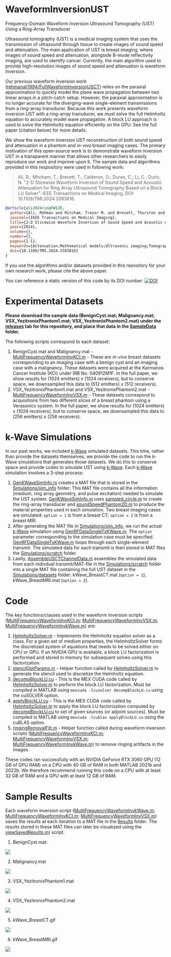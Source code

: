 # WaveformInversionUST
Frequency-Domain Waveform Inversion Ultrasound Tomography (UST) Using a Ring-Array Transducer

Ultrasound tomography (UST) is a medical imaging system that uses the transmission of ultrasound through tissue to create images of sound speed and attenuation.
The main application of UST is breast imaging, where images of sound speed and attenuation, alongside B-mode reflectivity imaging, are used to identify cancer. Currently, the main algorithm used to provide high-resolution images of sound speed and attenuation is waveform inversion. 

Our previous waveform inversion work ([rehmanali1994/FullWaveformInversionUSCT](https://github.com/rehmanali1994/FullWaveformInversionUSCT)) relies on the paraxial approximation to quickly model the plane wave propagation between two linear arrays in a pitch-catch setup. However, the paraxial approximation is no longer accurate for the diverging-wave single-element transmissions from a ring-array transducer. Because this work presents waveform inversion UST with a ring-array transducer, we must solve the full Helmholtz equation to accurately model wave propagation. A block LU approach is used to solve the Helmholtz equation efficiently on the GPU. See the full paper (citation below) for more details. 

<!---
Additionally, while our previous work was entirely based on simulated data, this work includes experimental data from a phantom, and _in-vivo_ breast data from an early prototype. As a result, this code is far more mature in terms of handling real experimental conditions (e.g., source estimation, gridding, windowing, outlier removal, etc.). We provide several experimental (_in-vitro_ and _in-vivo_) datasets that allow others in the UST community to test their algorithms against our algorithms on real (non-simulated) data.
--->

We show the waveform inversion UST reconstruction of both sound speed and attenuation in a phantom and _in-vivo_ breast imaging cases. The primary motivation of this open-source work is to demonstrate waveform inversion UST in a transparent manner that allows other researchers to easily reproduce our work and improve upon it. The sample data and algorithms provided in this respository were used in following work:

> Ali, R.; Mitcham, T.; Brevett, T.; Calderon, O.; Duran, C.; Li, C.; Duric, N. "2-D Slicewise Waveform Inversion of Sound Speed and Acoustic Attenuation for Ring Array Ultrasound Tomography Based on a Block LU Solver". IEEE Transactions on Medical Imaging, DOI: 10.1109/TMI.2024.3383816.

```BibTeX
@article{ali2024ringFWI2D,
  author={Ali, Rehman and Mitcham, Trevor M. and Brevett, Thurston and Agudo, Òscar Calderón and Martinez, Cristina Durán and Li, Cuiping and Doyley, Marvin M. and Duric, Nebojsa},
  journal={IEEE Transactions on Medical Imaging}, 
  title={2-D Slicewise Waveform Inversion of Sound Speed and Acoustic Attenuation for Ring Array Ultrasound Tomography Based on a Block LU Solver}, 
  year={2024},
  volume={},
  number={},
  pages={1-1},
  keywords={Attenuation;Mathematical models;Ultrasonic imaging;Tomography;Image reconstruction;Acoustics;Frequency-domain analysis;Frequency Domain;Waveform Inversion;Tomography;Ultrasound;Ring Array},
  doi={10.1109/TMI.2024.3383816}
}
```

If you use the algorithms and/or datasets provided in this repository for your own research work, please cite the above paper.

You can reference a static version of this code by its DOI number: [![DOI](https://zenodo.org/badge/684631232.svg)](https://zenodo.org/badge/latestdoi/684631232)

# Experimental Datasets

**Please download the sample data (BenignCyst.mat; Malignancy.mat; VSX_YezitronixPhantom1.mat; VSX_YezitronixPhantom2.mat) under the [releases](https://github.com/rehmanali1994/WaveformInversionUST/releases) tab for this repository, and place that data in the [SampleData](https://github.com/rehmanali1994/WaveformInversionUST/tree/main/SampleData/) folder.**

The following scripts correspond to each dataset:
1) BenignCyst.mat and Malignancy.mat - [MultiFrequencyWaveformInvKCI.m](https://github.com/rehmanali1994/WaveformInversionUST/blob/main/MultiFrequencyWaveformInvKCI.m) - These are _in-vivo_ breast datasets corresponding to an imaging case with a benign cyst and an imaging case with a malignancy. These datasets were acquired at the Karmanos Cancer Institute (KCI) under IRB No. 040912M1F. In the full paper, we show results for (1024 emitters) x (1024 receivers), but to conserve space, we downsampled this data to (512 emitters) x (512 receivers). 
2) VSX_YezitronixPhantom1.mat and VSX_YezitronixPhantom2.mat - [MultiFrequencyWaveformInvVSX.m](https://github.com/rehmanali1994/WaveformInversionUST/blob/main/MultiFrequencyWaveformInvVSX.m) - These datasets correspond to acquisitions from two different slices of a breast phantom using a Verasonics system. In the full paper, we show results for (1024 emitters) x (1024 receivers), but to conserve space, we downsampled this data to (256 emitters) x (256 receivers).

# k-Wave Simulations

In our past works, we included [k-Wave](http://www.k-wave.org/) simulated datasets. This time, rather than provide the datasets themselves, we provide the code to run the k-Wave simulations that generates those datasets. We do this to conserve space and provide codes to simulate UST using [k-Wave](http://www.k-wave.org/). Each [k-Wave](http://www.k-wave.org/) simulation involves a 3-step process:

1) [GenKWaveSimInfo.m](https://github.com/rehmanali1994/WaveformInversionUST/blob/main/Simulations/GenKWaveSimInfo.m) creates a MAT file that is stored in the [Simulations/sim_info](https://github.com/rehmanali1994/WaveformInversionUST/tree/main/Simulations/sim_info) folder. This MAT file contains all the information (medium, ring array geometry, and pulse excitation) needed to simulate the UST system. [GenKWaveSimInfo.m](https://github.com/rehmanali1994/WaveformInversionUST/blob/main/Simulations/GenKWaveSimInfo.m) uses [sampled_circle.m](https://github.com/rehmanali1994/WaveformInversionUST/blob/main/Simulations/phantoms/sampled_circle.m) to create the ring-array transducer and [soundSpeedPhantom2D.m](https://github.com/rehmanali1994/WaveformInversionUST/blob/main/Simulations/phantoms/soundSpeedPhantom2D.m) to produce the material properties used in each simulation. Two breast imaging cases are simulated: `option = 1` is from a breast CT; `option = 2` is from a breast MRI.
2) After generating the MAT file in [Simulations/sim_info](https://github.com/rehmanali1994/WaveformInversionUST/tree/main/Simulations/sim_info), we run the actual [k-Wave](http://www.k-wave.org/) simulation using [GenRFDataSingleTxKWave.m](https://github.com/rehmanali1994/WaveformInversionUST/blob/main/Simulations/GenRFDataSingleTxKWave.m). The `option` parameter corresponding to the simulation case must be specified. [GenRFDataSingleTxKWave.m](https://github.com/rehmanali1994/WaveformInversionUST/blob/main/Simulations/GenRFDataSingleTxKWave.m) loops through each single-element transmit. The simulated data for each transmit is then stored in MAT files the [Simulations/scratch](https://github.com/rehmanali1994/WaveformInversionUST/tree/main/Simulations/scratch) folder.
3) Lastly, [AssembleUSCTChannelData.m](https://github.com/rehmanali1994/WaveformInversionUST/blob/main/Simulations/AssembleUSCTChannelData.m) assembles the simulated data from each indivdual transmit/MAT-file in the [Simulations/scratch](https://github.com/rehmanali1994/WaveformInversionUST/tree/main/Simulations/scratch) folder into a single MAT file containing the full UST dataset in the [Simulations/datasets](https://github.com/rehmanali1994/WaveformInversionUST/tree/main/Simulations/datasets) folder: kWave_BreastCT.mat (`option = 1`); kWave_BreastMRI.mat (`option = 2`).

# Code

The key functions/classes used in the waveform inversion scripts ([MultiFrequencyWaveformInvKCI.m](https://github.com/rehmanali1994/WaveformInversionUST/blob/main/MultiFrequencyWaveformInvKCI.m); [MultiFrequencyWaveformInvVSX.m](https://github.com/rehmanali1994/WaveformInversionUST/blob/main/MultiFrequencyWaveformInvVSX.m); [MultiFrequencyWaveformInvkWave.m](https://github.com/rehmanali1994/WaveformInversionUST/blob/main/MultiFrequencyWaveformInvkWave.m)) are: 
1) [HelmholtzSolver.m](https://github.com/rehmanali1994/WaveformInversionUST/blob/main/Functions/HelmholtzSolver.m) - Implements the Helmholtz equation solver as a class. For a given set of medium properties, the HelmholtzSolver forms the discretized system of equations that needs to be solved either on CPU or GPU. If an NVIDIA GPU is available, a block LU factorization is performed and stored in memory for subsequent solves using this factorization.
2) [stencilOptParams.m](https://github.com/rehmanali1994/WaveformInversionUST/blob/main/Functions/stencilOptParams.m) - Helper function called by [HelmholtzSolver.m](https://github.com/rehmanali1994/WaveformInversionUST/blob/main/Functions/HelmholtzSolver.m) to generate the stencil used to discretize the Helmholtz equation.
3) [decompBlockLU.cu](https://github.com/rehmanali1994/WaveformInversionUST/blob/main/Functions/decompBlockLU.cu) - This is the MEX CUDA code called by [HelmholtzSolver.m](https://github.com/rehmanali1994/WaveformInversionUST/blob/main/Functions/HelmholtzSolver.m) to perform the block LU factorization. Must be compiled in MATLAB using `mexcuda -lcusolver decompBlockLU.cu` using the cuSOLVER option.
4) [applyBlockLU.cu](https://github.com/rehmanali1994/WaveformInversionUST/blob/main/Functions/applyBlockLU.cu) - This is the MEX CUDA code called by [HelmholtzSolver.m](https://github.com/rehmanali1994/WaveformInversionUST/blob/main/Functions/HelmholtzSolver.m) to apply the block LU factorization computed by [decompBlockLU.cu](https://github.com/rehmanali1994/WaveformInversionUST/blob/main/Functions/decompBlockLU.cu) to set of given sources (or adjoint sources). Must be compiled in MATLAB using `mexcuda -lcublas applyBlockLU.cu` using the cuBLAS option.
5) [ringingRemovalFilt.m](https://github.com/rehmanali1994/WaveformInversionUST/blob/main/Functions/ringingRemovalFilt.m) - Helper function called during waveform inversion scripts ([MultiFrequencyWaveformInvKCI.m](https://github.com/rehmanali1994/WaveformInversionUST/blob/main/MultiFrequencyWaveformInvKCI.m); [MultiFrequencyWaveformInvVSX.m](https://github.com/rehmanali1994/WaveformInversionUST/blob/main/MultiFrequencyWaveformInvVSX.m); [MultiFrequencyWaveformInvkWave.m](https://github.com/rehmanali1994/WaveformInversionUST/blob/main/MultiFrequencyWaveformInvkWave.m)) to remove ringing artifacts in the images.

These codes ran successfully with an NVIDIA GeForce RTX 3060 GPU (12 GB of GPU RAM) on a CPU with 40 GB of RAM in both MATLAB 2021b and 2022b. We therefore recommend running this code on a CPU with at least 32 GB of RAM and a GPU with at least 12 GB of RAM.

# Sample Results
Each waveform inversion script ([MultiFrequencyWaveformInvkWave.m](https://github.com/rehmanali1994/WaveformInversionUST/blob/main/MultiFrequencyWaveformInvkWave.m); [MultiFrequencyWaveformInvKCI.m](https://github.com/rehmanali1994/WaveformInversionUST/blob/main/MultiFrequencyWaveformInvKCI.m); [MultiFrequencyWaveformInvVSX.m](https://github.com/rehmanali1994/WaveformInversionUST/blob/main/MultiFrequencyWaveformInvVSX.m)) saves the results at each iteration to a MAT file in the [Results](https://github.com/rehmanali1994/WaveformInversionUST/tree/main/Results) folder. The results stored in these MAT files can later be visualized using the [viewSavedResults.m](https://github.com/rehmanali1994/WaveformInversionUST/blob/main/viewSavedResults.m)) script. 

1) BenignCyst.mat:

![](https://github.com/rehmanali1994/WaveformInversionUST/blob/main/Results/BenignCyst.gif)

2) Malignancy.mat

![](https://github.com/rehmanali1994/WaveformInversionUST/blob/main/Results/Malignancy.gif)

3) VSX_YezitronixPhantom1.mat

![](https://github.com/rehmanali1994/WaveformInversionUST/blob/main/Results/VSX_YezitronixPhantom1.gif)

4) VSX_YezitronixPhantom2.mat

![](https://github.com/rehmanali1994/WaveformInversionUST/blob/main/Results/VSX_YezitronixPhantom2.gif)

5) kWave_BreastCT.gif

![](https://github.com/rehmanali1994/WaveformInversionUST/blob/main/Results/kWave_BreastCT.gif)

6) kWave_BreastMRI.gif

![](https://github.com/rehmanali1994/WaveformInversionUST/blob/main/Results/kWave_BreastMRI.gif)
